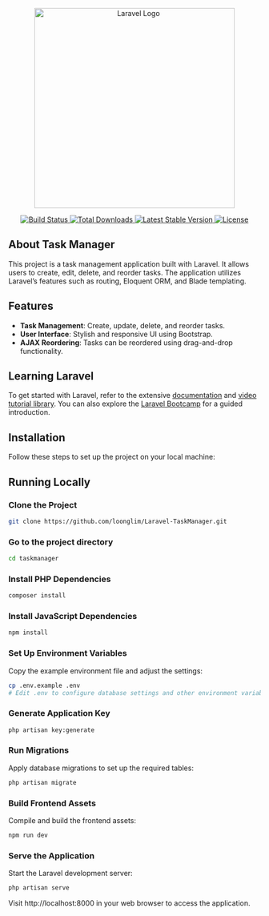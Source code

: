 <p align="center">
    <a href="https://laravel.com" target="_blank">
        <img src="https://raw.githubusercontent.com/laravel/art/master/logo-lockup/5%20SVG/2%20CMYK/1%20Full%20Color/laravel-logolockup-cmyk-red.svg" width="400" alt="Laravel Logo">
    </a>
</p>

<p align="center">
    <a href="https://github.com/laravel/framework/actions">
        <img src="https://github.com/laravel/framework/workflows/tests/badge.svg" alt="Build Status">
    </a>
    <a href="https://packagist.org/packages/laravel/framework">
        <img src="https://img.shields.io/packagist/dt/laravel/framework" alt="Total Downloads">
    </a>
    <a href="https://packagist.org/packages/laravel/framework">
        <img src="https://img.shields.io/packagist/v/laravel/framework" alt="Latest Stable Version">
    </a>
    <a href="https://packagist.org/packages/laravel/framework">
        <img src="https://img.shields.io/packagist/l/laravel/framework" alt="License">
    </a>
</p>

## About Task Manager

This project is a task management application built with Laravel. It allows users to create, edit, delete, and reorder tasks. The application utilizes Laravel’s features such as routing, Eloquent ORM, and Blade templating.

## Features

- **Task Management**: Create, update, delete, and reorder tasks.
- **User Interface**: Stylish and responsive UI using Bootstrap.
- **AJAX Reordering**: Tasks can be reordered using drag-and-drop functionality.

## Learning Laravel

To get started with Laravel, refer to the extensive [documentation](https://laravel.com/docs) and [video tutorial library](https://laracasts.com). You can also explore the [Laravel Bootcamp](https://bootcamp.laravel.com) for a guided introduction.

## Installation

Follow these steps to set up the project on your local machine:

## Running Locally

### Clone the Project

```bash
git clone https://github.com/loonglim/Laravel-TaskManager.git
```

### Go to the project directory

```bash
cd taskmanager
```

### Install PHP Dependencies

```bash
composer install
```

### Install JavaScript Dependencies

```bash
npm install
```

### Set Up Environment Variables
Copy the example environment file and adjust the settings:

```bash
cp .env.example .env
# Edit .env to configure database settings and other environment variables
```

### Generate Application Key

```bash
php artisan key:generate
```

### Run Migrations
Apply database migrations to set up the required tables:

```bash
php artisan migrate
```

### Build Frontend Assets
Compile and build the frontend assets:

```bash
npm run dev
```

### Serve the Application
Start the Laravel development server:

```bash
php artisan serve
```

Visit http://localhost:8000 in your web browser to access the application.
